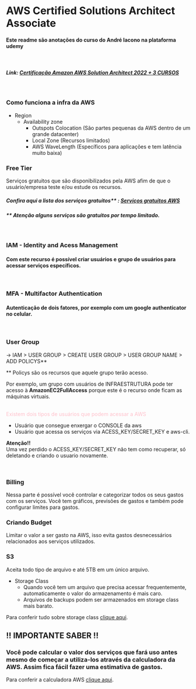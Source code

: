 # AWS Certified Solutions Architect Associate
#### Este readme são anotações do curso do André Iacono na plataforma udemy 

</br>

##### Link: [Certificação Amazon AWS Solution Architect 2022 + 3 CURSOS](https://itau.udemy.com/course/certificacao-amazon-aws-2019-solutions-architect/learn/)


</br>

### Como funciona a infra da AWS
- Region
    - Availability zone
        - Outspots Colocation (São partes pequenas da AWS dentro de um grande datacenter)
        - Local Zone (Recursos limitados)
        - AWS WaveLength (Específicos para aplicações e tem latência muito baixa)


### Free Tier
Serviços gratuitos que são disponibilizados pela AWS afim de que o usuário/empresa teste e/ou estude os recursos. 
##### Confira aqui a lista dos serviços gratuitos** : [Serviços gratuitos AWS](https://aws.amazon.com/pt/free/?all-free-tier.sort-by=item.additionalFields.SortRank&all-free-tier.sort-order=asc&awsf.Free%20Tier%20Types=*all&awsf.Free%20Tier%20Categories=*all)

##### ** Atenção alguns serviços são gratuitos por tempo <b>limitado</b>.

</br>

### IAM - Identity and Acess Management 
#### Com este recurso é possível criar usuários e grupo de usuários para acessar serviços específicos. 

</br>

### MFA - Multifactor Authentication 
#### Autenticação de dois fatores, por exemplo com um google authenticator no celular.

</br>

### User Group
-> IAM > USER GROUP > CREATE USER GROUP > USER GROUP NAME > ADD POLICYS** 

** Policys são os recursos que aquele grupo terão acesso. 

Por exemplo, um grupo com usuários de INFRAESTRUTURA pode ter acesso à <b>AmazonEC2FullAccess</b> porque este é o recurso onde ficam as máquinas virtuais. 

</br>
<span style="color: pink">Existem dois tipos de usuários que podem acessar a AWS</span> </br>

- Usuário que consegue enxergar o CONSOLE da aws
- Usuário que acessa os serviços via ACESS_KEY/SECRET_KEY e aws-cli.

<b>Atenção!!</b> </br>
Uma vez perdido o ACESS_KEY/SECRET_KEY não tem como recuperar, só deletando e criando o usuario novamente.

</br>

### Billing
Nessa parte é possível você controlar e categorizar todos os seus gastos com os serviços. Você tem gráficos, previsões de gastos e também pode configurar limites para gastos. 

### Criando Budget
Limitar o valor a ser gasto na AWS, isso evita gastos desnecessários relacionados aos serviços utilizados. 

### S3
Aceita todo tipo de arquivo e até 5TB em um único arquivo.
- Storage Class
    - Quando você tem um arquivo que precisa acessar frequentemente, automaticamente o valor do armazenamento é mais caro.
    - Arquivos de backups podem ser armazenados em storage class mais barato. 

Para conferir tudo sobre storage class [clique aqui](https://aws.amazon.com/pt/s3/storage-classes/).

## !! IMPORTANTE SABER !!
### Você pode calcular o valor dos serviços que fará uso antes mesmo de começar a utiliza-los através da calculadora da AWS. Assim fica fácil fazer uma estimativa de gastos. 

Para conferir a calculadora AWS [clique aqui](https://calculator.aws/#/).

